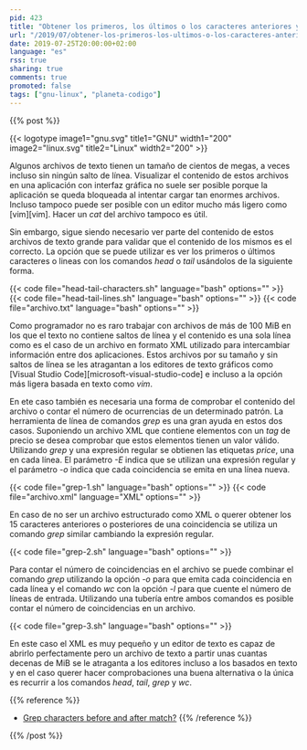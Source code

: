 ```yaml
---
pid: 423
title: "Obtener los primeros, los últimos o los caracteres anteriores y posteriores de un archivo y el número de ocurrencias con head, tail y grep"
url: "/2019/07/obtener-los-primeros-los-ultimos-o-los-caracteres-anteriores-y-posteriores-de-un-archivo-y-el-numero-de-ocurrencias-con-head-tail-y-grep/"
date: 2019-07-25T20:00:00+02:00
language: "es"
rss: true
sharing: true
comments: true
promoted: false
tags: ["gnu-linux", "planeta-codigo"]
---
```


{{% post %}}

{{< logotype image1="gnu.svg" title1="GNU" width1="200" image2="linux.svg" title2="Linux" width2="200" >}}

Algunos archivos de texto tienen un tamaño de cientos de megas, a veces incluso sin ningún salto de línea. Visualizar el contenido de estos archivos en una aplicación con interfaz gráfica no suele ser posible porque la aplicación se queda bloqueada al intentar cargar tan enormes archivos. Incluso tampoco puede ser posible con un editor mucho más ligero como [vim][vim]. Hacer un _cat_ del archivo tampoco es útil.

Sin embargo, sigue siendo necesario ver parte del contenido de estos archivos de texto grande para validar que el contenido de los mismos es el correcto. La opción que se puede utilizar es ver los primeros o últimos caracteres o lineas con los comandos _head_ o _tail_ usándolos de la siguiente forma.

{{< code file="head-tail-characters.sh" language="bash" options="" >}}
{{< code file="head-tail-lines.sh" language="bash" options="" >}}
{{< code file="archivo.txt" language="bash" options="" >}}

Como programador no es raro trabajar con archivos de más de 100 MiB en los que el texto no contiene saltos de línea y el contenido es una sola línea como es el caso de un archivo en formato XML utilizado para intercambiar información entre dos aplicaciones. Estos archivos por su tamaño y sin saltos de línea se les atragantan a los editores de texto gráficos como [Visual Studio Code][microsoft-visual-studio-code] e incluso a la opción más ligera basada en texto como _vim_.

En ete caso también es necesaria una forma de comprobar el contenido del archivo o contar el número de ocurrencias de un determinado patrón. La herramienta de línea de comandos _grep_ es una gran ayuda en estos dos casos. Suponiendo un archivo XML que contiene elementos con un _tag_ de precio se desea comprobar que estos elementos tienen un valor válido. Utilizando _grep_ y una expresión regular se obtienen las etiquetas _price_, una en cada línea. El parámetro _-E_ indica que se utilizan una expresión regular y el parámetro _-o_ indica que cada coincidencia se emita en una línea nueva.

{{< code file="grep-1.sh" language="bash" options="" >}}
{{< code file="archivo.xml" language="XML" options="" >}}

En caso de no ser un archivo estructurado como XML o querer obtener los 15 caracteres anteriores o posteriores de una coincidencia se utiliza un comando _grep_ similar cambiando la expresión regular.

{{< code file="grep-2.sh" language="bash" options="" >}}

Para contar el número de coincidencias en el archivo se puede combinar el comando _grep_ utilizando la opción _-o_ para que emita cada coincidencia en cada línea y el comando _wc_ con la opción _-l_ para que cuente el número de líneas de entrada. Utilizando una tubería entre ambos comandos es posible contar el número de coincidencias en un archivo.

{{< code file="grep-3.sh" language="bash" options="" >}}

En este caso el XML es muy pequeño y un editor de texto es capaz de abrirlo perfectamente pero un archivo de texto a partir unas cuantas decenas de MiB se le atraganta a los editores incluso a los basados en texto y en el caso querer hacer comprobaciones una buena alternativa o la única es recurrir a los comandos _head_, _tail_, _grep_ y _wc_.

{{% reference %}}

* [Grep characters before and after match?](https://stackoverflow.com/questions/8101701/grep-characters-before-and-after-match)
{{% /reference %}}

{{% /post %}}
